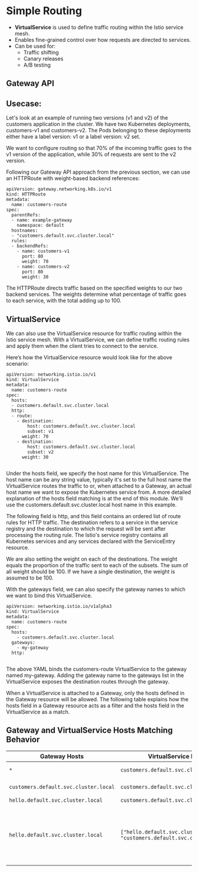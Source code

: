 

# Simple Routing 

- **VirtualService** is used to define traffic routing within the Istio service mesh.
- Enables fine-grained control over how requests are directed to services.
- Can be used for:
  - Traffic shifting  
  - Canary releases  
  - A/B testing



Gateway API
-------------------

Usecase:
---------

Let's look at an example of running two versions (v1 and v2) of the customers application in the cluster. We have two Kubernetes deployments, customers-v1 and customers-v2. The Pods belonging to these deployments either have a label version: v1 or a label version: v2 set.

We want to configure routing so that 70% of the incoming traffic goes to the v1 version of the application, while 30% of requests are sent to the v2 version.




Following our Gateway API approach from the previous section, we can use an HTTPRoute with weight-based backend references:

```
apiVersion: gateway.networking.k8s.io/v1
kind: HTTPRoute
metadata:
  name: customers-route
spec:
  parentRefs:
  - name: example-gateway
    namespace: default
  hostnames:
  - "customers.default.svc.cluster.local"
  rules:
  - backendRefs:
    - name: customers-v1
      port: 80
      weight: 70
    - name: customers-v2
      port: 80
      weight: 30

```

The HTTPRoute directs traffic based on the specified weights to our two backend services. 
The weights determine what percentage of traffic goes to each service, with the total adding up to 100.




VirtualService
---------------

We can also use the VirtualService resource for traffic routing within the Istio service mesh. With a VirtualService, we can define traffic routing rules and apply them when the client 
tries to connect to the service.



Here’s how the VirtualService resource would look like for the above scenario:

```
apiVersion: networking.istio.io/v1
kind: VirtualService
metadata:
  name: customers-route
spec:
  hosts:
  - customers.default.svc.cluster.local
  http:
  - route:
    - destination:
        host: customers.default.svc.cluster.local
        subset: v1
      weight: 70
    - destination:
        host: customers.default.svc.cluster.local
        subset: v2
      weight: 30


```

Under the hosts field, we specify the host name for this VirtualService. The host name can be any string value, typically it's set to the full host name the VirtualService routes the traffic to or, when attached to a Gateway, an actual host name we want to expose the Kubernetes service from. A more detailed explanation of the hosts field matching is at the end of this module. We'll use the customers.default.svc.cluster.local host name in this example.


The following field is http, and this field contains an ordered list of route rules for HTTP traffic. The destination refers to a service in the service registry and the destination to which the request will be sent after processing the routing rule. The Istio's service registry contains all Kubernetes services and any services declared with the ServiceEntry resource.

We are also setting the weight on each of the destinations. The weight equals the proportion of the traffic sent to each of the subsets. The sum of all weight should be 100. If we have a single destination, the weight is assumed to be 100.




With the gateways field, we can also specify the gateway names to which we want to bind this VirtualService. 

```
apiVersion: networking.istio.io/v1alpha3
kind: VirtualService
metadata:
  name: customers-route
spec:
  hosts:
    - customers.default.svc.cluster.local
  gateways:
    - my-gateway
  http:


```

The above YAML binds the customers-route VirtualService to the gateway named my-gateway. Adding the gateway name to the gateways list in the VirtualService exposes the destination routes through the gateway.

When a VirtualService is attached to a Gateway, only the hosts defined in the Gateway resource will be allowed. The following table explains how the hosts field in a Gateway resource acts as a filter and the hosts field in the VirtualService as a match.





## Gateway and VirtualService Hosts Matching Behavior

| **Gateway Hosts**                        | **VirtualService Hosts**                                  | **Behavior**                                                                                                                                                         |
|------------------------------------------|------------------------------------------------------------|----------------------------------------------------------------------------------------------------------------------------------------------------------------------|
| `*`                                      | `customers.default.svc.cluster.local`                      | Traffic is sent through to the `VirtualService` as `*` allows all hosts.                                                                                            |
| `customers.default.svc.cluster.local`    | `customers.default.svc.cluster.local`                      | Traffic is sent through as the hosts match.                                                                                                                          |
| `hello.default.svc.cluster.local`        | `customers.default.svc.cluster.local`                      | Does not work, hosts don’t match.                                                                                                                                    |
| `hello.default.svc.cluster.local`        | `["hello.default.svc.cluster.local", "customers.default.svc.cluster.local"]` | Only `hello.default.svc.cluster.local` is allowed. It will never allow `customers.default.svc.cluster.local` through the gateway. However, this is still valid if the `VirtualService` is also attached to a second `Gateway` that allows it. |

 
   
   
   
    








